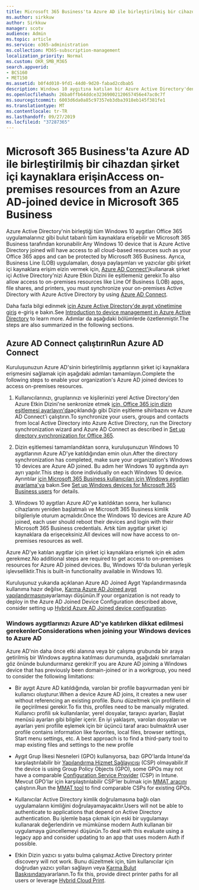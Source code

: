 ```yaml
---
title: Microsoft 365 Business'ta Azure AD ile birleştirilmiş bir cihazdan şirket içi kaynaklara erişin
ms.author: sirkkuw
author: Sirkkuw
manager: scotv
audience: Admin
ms.topic: article
ms.service: o365-administration
ms.collection: M365-subscription-management
localization_priority: Normal
ms.custom: OKR_SMB_M365
search.appverid:
- BCS160
- MET150
ms.assetid: b0f4d010-9fd1-44d0-9d20-fabad2cdbab5
description: Windows 10 aygıtına katılan bir Azure Active Directory'den Line Of Business uygulamaları, dosya paylaşımları ve yazıcılar gibi şirket içi kaynaklara nasıl erişebilirsiniz öğrenin.
ms.openlocfilehash: 26ba0ffb64ddce32369002120657456e47ac0c7f
ms.sourcegitcommit: 6003d6da0a85c97357eb3dba3918eb145f381fe1
ms.translationtype: MT
ms.contentlocale: tr-TR
ms.lasthandoff: 09/27/2019
ms.locfileid: "37287365"
---
```

# <a name="access-on-premises-resources-from-an-azure-ad-joined-device-in-microsoft-365-business"></a><span data-ttu-id="161ef-103">Microsoft 365 Business'ta Azure AD ile birleştirilmiş bir cihazdan şirket içi kaynaklara erişin</span><span class="sxs-lookup"><span data-stu-id="161ef-103">Access on-premises resources from an Azure AD-joined device in Microsoft 365 Business</span></span>

<span data-ttu-id="161ef-104">Azure Active Directory'nin birleştiği tüm Windows 10 aygıtları Office 365 uygulamalarınız gibi bulut tabanlı tüm kaynaklara erişebilir ve Microsoft 365 Business tarafından korunabilir.</span><span class="sxs-lookup"><span data-stu-id="161ef-104">Any Windows 10 device that is Azure Active Directory joined will have access to all cloud-based resources such as your Office 365 apps and can be protected by Microsoft 365 Business.</span></span> <span data-ttu-id="161ef-105">Ayrıca, Business Line (LOB) uygulamaları, dosya paylaşımları ve yazıcılar gibi şirket içi kaynaklara erişim eizin vermek için, [Azure AD Connect'i](https://docs.microsoft.com/en-us/azure/active-directory/connect/active-directory-aadconnect)kullanarak şirket içi Active Directory'nizi Azure Etkin Dizini ile eşitlemeniz gerekir.</span><span class="sxs-lookup"><span data-stu-id="161ef-105">To also allow access to on-premises resources like Line Of Business (LOB) apps, file shares, and printers, you must synchronize your on-premises Active Directory with Azure Active Directory by using [Azure AD Connect](https://docs.microsoft.com/en-us/azure/active-directory/connect/active-directory-aadconnect).</span></span> 

<span data-ttu-id="161ef-106">Daha fazla bilgi edinmek [için Azure Active Directory'de aygıt yönetimine giriş](https://docs.microsoft.com/en-us/azure/active-directory/device-management-introduction) e-giriş e bakın.</span><span class="sxs-lookup"><span data-stu-id="161ef-106">See [Introduction to device management in Azure Active Directory](https://docs.microsoft.com/en-us/azure/active-directory/device-management-introduction) to learn more.</span></span>
<span data-ttu-id="161ef-107">Adımlar da aşağıdaki bölümlerde özetlenmiştir.</span><span class="sxs-lookup"><span data-stu-id="161ef-107">The steps are also summarized in the following sections.</span></span>

## <a name="run-azure-ad-connect"></a><span data-ttu-id="161ef-108">Azure AD Connect çalıştırın</span><span class="sxs-lookup"><span data-stu-id="161ef-108">Run Azure AD Connect</span></span>

<span data-ttu-id="161ef-109">Kuruluşunuzun Azure AD'sinin birleştirilmiş aygıtlarının şirket içi kaynaklara erişmesini sağlamak için aşağıdaki adımları tamamlayın.</span><span class="sxs-lookup"><span data-stu-id="161ef-109">Complete the following steps to enable your organization's Azure AD joined devices to access on-premises resources.</span></span>
  
1. <span data-ttu-id="161ef-110">Kullanıcılarınızı, gruplarınızı ve kişilerinizi yerel Active Directory'den Azure Etkin Dizini'ne senkronize etmek [için, Office 365 için dizin eşitlemesi ayarlayın'da](https://support.office.com/article/1b3b5318-6977-42ed-b5c7-96fa74b08846)açıklandığı gibi Dizin eşitleme sihirbazını ve Azure AD Connect'i çalıştırın.</span><span class="sxs-lookup"><span data-stu-id="161ef-110">To synchronize your users, groups and contacts from local Active Directory into Azure Active Directory, run the Directory synchronization wizard and Azure AD Connect as described in [Set up directory synchronization for Office 365](https://support.office.com/article/1b3b5318-6977-42ed-b5c7-96fa74b08846).</span></span>
    
2. <span data-ttu-id="161ef-111">Dizin eşitlemesi tamamlandıktan sonra, kuruluşunuzun Windows 10 aygıtlarının Azure AD'ye katıldığından emin olun.</span><span class="sxs-lookup"><span data-stu-id="161ef-111">After the directory synchronization has completed, make sure your organization's Windows 10 devices are Azure AD joined.</span></span> <span data-ttu-id="161ef-112">Bu adım her Windows 10 aygıtında ayrı ayrı yapılır.</span><span class="sxs-lookup"><span data-stu-id="161ef-112">This step is done individually on each Windows 10 device.</span></span> <span data-ttu-id="161ef-113">Ayrıntılar [için Microsoft 365 Business kullanıcıları için Windows aygıtları ayarlama'ya](set-up-windows-devices.md) bakın.</span><span class="sxs-lookup"><span data-stu-id="161ef-113">See [Set up Windows devices for Microsoft 365 Business users](set-up-windows-devices.md) for details.</span></span> 
    
3. <span data-ttu-id="161ef-114">Windows 10 aygıtları Azure AD'ye katıldıktan sonra, her kullanıcı cihazlarını yeniden başlatmalı ve Microsoft 365 Business kimlik bilgileriyle oturum açmalıdır.</span><span class="sxs-lookup"><span data-stu-id="161ef-114">Once the Windows 10 devices are Azure AD joined, each user should reboot their devices and login with their Microsoft 365 Business credentials.</span></span> <span data-ttu-id="161ef-115">Artık tüm aygıtlar şirket içi kaynaklara da erişeceksiniz.</span><span class="sxs-lookup"><span data-stu-id="161ef-115">All devices will now have access to on-premises resources as well.</span></span>
    
<span data-ttu-id="161ef-116">Azure AD'ye katılan aygıtlar için şirket içi kaynaklara erişmek için ek adım gerekmez.</span><span class="sxs-lookup"><span data-stu-id="161ef-116">No additional steps are required to get access to on-premises resources for Azure AD joined devices.</span></span> <span data-ttu-id="161ef-117">Bu, Windows 10'da bulunan yerleşik işlevselliktir.</span><span class="sxs-lookup"><span data-stu-id="161ef-117">This is built-in functionality available in Windows 10.</span></span> 
  
<span data-ttu-id="161ef-118">Kuruluşunuz yukarıda açıklanan Azure AD Joined Aygıt Yapılandırmasında kullanıma hazır değilse, [Karma Azure AD Joined aygıt yapılandırmasını](manage-windows-devices.md)ayarlamayı düşünün.</span><span class="sxs-lookup"><span data-stu-id="161ef-118">If your organization is not ready to deploy in the Azure AD Joined Device Configuration described above, consider setting up [Hybrid Azure AD Joined device configuration](manage-windows-devices.md).</span></span>
  
### <a name="considerations-when-joining-your-windows-devices-to-azure-ad"></a><span data-ttu-id="161ef-119">Windows aygıtlarınızı Azure AD'ye katılırken dikkat edilmesi gerekenler</span><span class="sxs-lookup"><span data-stu-id="161ef-119">Considerations when joining your Windows devices to Azure AD</span></span>

<span data-ttu-id="161ef-120">Azure AD'nin daha önce etki alanına veya bir çalışma grubunda bir araya getirilmiş bir Windows aygıtına katılması durumunda, aşağıdaki sınırlamaları göz önünde bulundurmanız gerekir:</span><span class="sxs-lookup"><span data-stu-id="161ef-120">If you are Azure AD joining a Windows device that has previously been domain-joined or in a workgroup, you need to consider the following limitations:</span></span>
  
- <span data-ttu-id="161ef-121">Bir aygıt Azure AD katıldığında, varolan bir profile başvurmadan yeni bir kullanıcı oluşturur.</span><span class="sxs-lookup"><span data-stu-id="161ef-121">When a device Azure AD joins, it creates a new user without referencing an existing profile.</span></span> <span data-ttu-id="161ef-122">Bunu düzeltmek için profillerin el ile geçirilmesi gerekir.</span><span class="sxs-lookup"><span data-stu-id="161ef-122">To fix this, profiles need to be manually migrated.</span></span> <span data-ttu-id="161ef-123">Kullanıcı profili sık kullanılanlar, yerel dosyalar, tarayıcı ayarları, Başlat menüsü ayarları gibi bilgiler içerir. En iyi yaklaşım, varolan dosyaları ve ayarları yeni profille eşlemek için bir üçüncü taraf aracı bulmaktır</span><span class="sxs-lookup"><span data-stu-id="161ef-123">A user profile contains information like favorites, local files, browser settings, Start menu settings, etc. A best approach is to find a third-party tool to map existing files and settings to the new profile</span></span>

- <span data-ttu-id="161ef-124">Aygıt Grup İlkesi Nesneleri (GPO) kullanıyorsa, bazı GPO'larda Intune'da karşılaştırılabilir bir [Yapılandırma Hizmet Sağlayıcısı](https://docs.microsoft.com/windows/configuration/provisioning-packages/how-it-pros-can-use-configuration-service-providers) (CSP) olmayabilir.</span><span class="sxs-lookup"><span data-stu-id="161ef-124">If the device is using Group Policy Objects (GPO), some GPOs may not have a comparable [Configuration Service Provider](https://docs.microsoft.com/windows/configuration/provisioning-packages/how-it-pros-can-use-configuration-service-providers) (CSP) in Intune.</span></span> <span data-ttu-id="161ef-125">Mevcut GPO'lar için karşılaştırılabilir CSP'ler bulmak için [MMAT aracını](https://www.microsoft.com/download/details.aspx?id=45520) çalıştırın.</span><span class="sxs-lookup"><span data-stu-id="161ef-125">Run the [MMAT tool](https://www.microsoft.com/download/details.aspx?id=45520) to find comparable CSPs for existing GPOs.</span></span>

- <span data-ttu-id="161ef-126">Kullanıcılar Active Directory kimlik doğrulamasına bağlı olan uygulamaların kimliğini doğrulayamayacaktır.</span><span class="sxs-lookup"><span data-stu-id="161ef-126">Users will not be able to authenticate to applications that depend on Active Directory authentication.</span></span> <span data-ttu-id="161ef-127">Bu işlemle başa çıkmak için eski bir uygulamayı kullanarak değerlendirin ve mümkünse modern Auth kullanan bir uygulamaya güncellemeyi düşünün.</span><span class="sxs-lookup"><span data-stu-id="161ef-127">To deal with this evaluate using a legacy app and consider updating to an app that uses modern Auth if possible.</span></span>

- <span data-ttu-id="161ef-128">Etkin Dizin yazıcı sı yatsı bulma çalışmaz.</span><span class="sxs-lookup"><span data-stu-id="161ef-128">Active Directory printer discovery will not work.</span></span> <span data-ttu-id="161ef-129">Bunu düzeltmek için, tüm kullanıcılar için doğrudan yazıcı yolları sağlayın veya [Karma Bulut Baskısından](https://docs.microsoft.com/windows-server/administration/hybrid-cloud-print/hybrid-cloud-print-deploy)yararlanın.</span><span class="sxs-lookup"><span data-stu-id="161ef-129">To fix this, provide direct printer paths for all users or leverage [Hybrid Cloud Print](https://docs.microsoft.com/windows-server/administration/hybrid-cloud-print/hybrid-cloud-print-deploy).</span></span>
